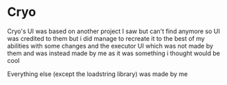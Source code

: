 # Cryo
Cryo's UI was based on another project I saw but can't find anymore so UI was credited to them but i did manage to recreate it to the best of my abilities with some changes and the executor UI which was not made by them and was instead made by me as it was something i thought would be cool

Everything else (except the loadstring library) was made by me
